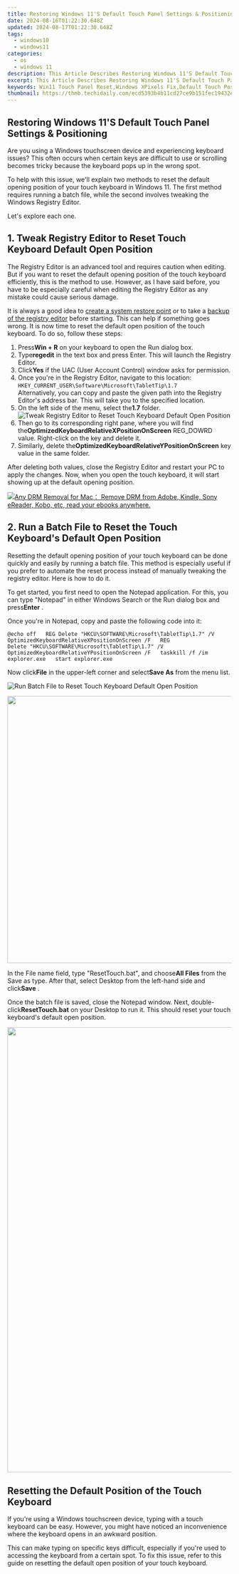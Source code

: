 ```yaml
---
title: Restoring Windows 11'S Default Touch Panel Settings & Positioning
date: 2024-08-16T01:22:30.648Z
updated: 2024-08-17T01:22:30.648Z
tags:
  - windows10
  - windows11
categories:
  - os
  - windows 11
description: This Article Describes Restoring Windows 11'S Default Touch Panel Settings & Positioning
excerpt: This Article Describes Restoring Windows 11'S Default Touch Panel Settings & Positioning
keywords: Win11 Touch Panel Reset,Windows XPixels Fix,Default Touch Positions,Realign Window Display,Panels Home Button Setup,Restore PC Screen Layout,Optimize Windows Touch UI
thumbnail: https://thmb.techidaily.com/ecd5393b4b11cd27ce9b151fec19432ec4c563d2b818d2405502179fc7ce1c3d.jpg
---
```


## Restoring Windows 11'S Default Touch Panel Settings & Positioning

 Are you using a Windows touchscreen device and experiencing keyboard issues? This often occurs when certain keys are difficult to use or scrolling becomes tricky because the keyboard pops up in the wrong spot.

 To help with this issue, we'll explain two methods to reset the default opening position of your touch keyboard in Windows 11\. The first method requires running a batch file, while the second involves tweaking the Windows Registry Editor.

Let's explore each one.

## 1\. Tweak Registry Editor to Reset Touch Keyboard Default Open Position

 The Registry Editor is an advanced tool and requires caution when editing. But if you want to reset the default opening position of the touch keyboard efficiently, this is the method to use. However, as I have said before, you have to be especially careful when editing the Registry Editor as any mistake could cause serious damage.

 It is always a good idea to [create a system restore point](https://www.makeuseof.com/use-system-restore-windows/) or to take a [backup of the registry editor](https://www.makeuseof.com/tag/backup-restore-windows-registry/) before starting. This can help if something goes wrong. It is now time to reset the default open position of the touch keyboard. To do so, follow these steps:

1. Press**Win + R** on your keyboard to open the Run dialog box.
2. Type**regedit** in the text box and press Enter. This will launch the Registry Editor.
3. Click**Yes** if the UAC (User Account Control) window asks for permission.
4. Once you're in the Registry Editor, navigate to this location:  
`HKEY_CURRENT_USER\Software\Microsoft\TabletTip\1.7`  
 Alternatively, you can copy and paste the given path into the Registry Editor's address bar. This will take you to the specified location.
5. On the left side of the menu, select the**1.7** folder.  
![Tweak Registry Editor to Reset Touch Keyboard Default Open Position](https://static1.makeuseofimages.com/wordpress/wp-content/uploads/2023/05/tweak-registry-editor-to-reset-touch-keyboard-default-open-position.jpg)
6. Then go to its corresponding right pane, where you will find the**OptimizedKeyboardRelativeXPositionOnScreen** REG\_DOWRD value. Right-click on the key and delete it.
7. Similarly, delete the**OptimizedKeyboardRelativeYPositionOnScreen** key value in the same folder.

 After deleting both values, close the Registry Editor and restart your PC to apply the changes. Now, when you open the touch keyboard, it will start showing up at the default opening position.

<!-- affiliate ads begin -->
<a href="https://secure.2checkout.com/order/checkout.php?PRODS=4600114&QTY=1&AFFILIATE=108875&CART=1"><img src="https://www.epubor.com/images/drm-removal-feature2.png" border="0">Any DRM Removal for Mac： Remove DRM from Adobe, Kindle, Sony eReader, Kobo, etc, read your ebooks anywhere.</a>
<!-- affiliate ads end -->
## 2\. Run a Batch File to Reset the Touch Keyboard's Default Open Position

 Resetting the default opening position of your touch keyboard can be done quickly and easily by running a batch file. This method is especially useful if you prefer to automate the reset process instead of manually tweaking the registry editor. Here is how to do it.

 To get started, you first need to open the Notepad application. For this, you can type "Notepad" in either Windows Search or the Run dialog box and press**Enter** .

 Once you're in Notepad, copy and paste the following code into it:

`@echo off  
REG Delete "HKCU\SOFTWARE\Microsoft\TabletTip\1.7" /V OptimizedKeyboardRelativeXPositionOnScreen /F  
REG Delete "HKCU\SOFTWARE\Microsoft\TabletTip\1.7" /V OptimizedKeyboardRelativeYPositionOnScreen /F  
taskkill /f /im explorer.exe  
start explorer.exe`

 Now click**File** in the upper-left corner and select**Save As** from the menu list.

![Run Batch File to Reset Touch Keyboard Default Open Position](https://static1.makeuseofimages.com/wordpress/wp-content/uploads/2023/05/run-batch-file-to-reset-touch-keyboard-default-open-position.jpg)
<!-- affiliate ads begin -->
<a href="https://turtlebeachus.sjv.io/c/5597632/1988416/23719" target="_top" id="1988416"><img src="//a.impactradius-go.com/display-ad/23719-1988416" border="0" alt="" width="600" height="600"/></a><img height="0" width="0" src="https://imp.pxf.io/i/5597632/1988416/23719" style="position:absolute;visibility:hidden;" border="0" />
<!-- affiliate ads end -->

 In the File name field, type "ResetTouch.bat", and choose**All Files** from the Save as type. After that, select Desktop from the left-hand side and click**Save** .

 Once the batch file is saved, close the Notepad window. Next, double-click**ResetTouch.bat** on your Desktop to run it. This should reset your touch keyboard's default open position.

<!-- affiliate ads begin -->
<a href="https://lightailing.sjv.io/c/5597632/1725213/17190" target="_top" id="1725213"><img src="//a.impactradius-go.com/display-ad/17190-1725213" border="0" alt="" width="1000" height="1000"/></a><img height="0" width="0" src="https://imp.pxf.io/i/5597632/1725213/17190" style="position:absolute;visibility:hidden;" border="0" />
<!-- affiliate ads end -->
## Resetting the Default Position of the Touch Keyboard

 If you're using a Windows touchscreen device, typing with a touch keyboard can be easy. However, you might have noticed an inconvenience where the keyboard opens in an awkward position.

 This can make typing on specific keys difficult, especially if you're used to accessing the keyboard from a certain spot. To fix this issue, refer to this guide on resetting the default open position of your touch keyboard.


<ins class="adsbygoogle"
     style="display:block"
     data-ad-format="autorelaxed"
     data-ad-client="ca-pub-7571918770474297"
     data-ad-slot="1223367746"></ins>



<ins class="adsbygoogle"
     style="display:block"
     data-ad-client="ca-pub-7571918770474297"
     data-ad-slot="8358498916"
     data-ad-format="auto"
     data-full-width-responsive="true"></ins>






